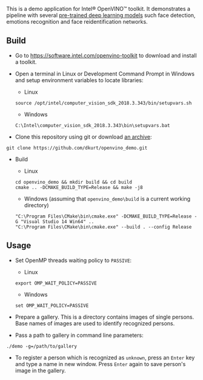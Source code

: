 This is a demo application for Intel® OpenVINO™ toolkit.
It demonstrates a pipeline with several [pre-trained deep learning models](https://software.intel.com/openvino-toolkit/documentation/pretrained-models)
such face detection, emotions recognition and face reidentification networks.

## Build

* Go to https://software.intel.com/openvino-toolkit to download and install a toolkit.

* Open a terminal in Linux or Development Command Prompt in Windows and setup
environment variables to locate libraries:

  * Linux
  ```
  source /opt/intel/computer_vision_sdk_2018.3.343/bin/setupvars.sh
  ```
  * Windows
  ```
  C:\Intel\computer_vision_sdk_2018.3.343\bin\setupvars.bat
  ```

* Clone this repository using git or download [an archive](https://github.com/dkurt/openvino_demo/archive/master.zip):
```
git clone https://github.com/dkurt/openvino_demo.git
```

* Build

  * Linux
  ```
  cd openvino_demo && mkdir build && cd build
  cmake .. -DCMAKE_BUILD_TYPE=Release && make -j8
  ```

  * Windows (assuming that `openvino_demo\build` is a current working directory)
  ```
  "C:\Program Files\CMake\bin\cmake.exe" -DCMAKE_BUILD_TYPE=Release -G "Visual Studio 14 Win64" ..
  "C:\Program Files\CMake\bin\cmake.exe" --build . --config Release
  ```

## Usage
* Set OpenMP threads waiting policy to `PASSIVE`:
  * Linux
  ```
  export OMP_WAIT_POLICY=PASSIVE
  ```
  * Windows
  ```
  set OMP_WAIT_POLICY=PASSIVE
  ```

* Prepare a gallery. This is a directory contains images of single persons. Base
names of images are used to identify recognized persons.
* Pass a path to gallery in command line parameters:
```
./demo -g=/path/to/gallery
```

* To register a person which is recognized as `unknown`, press an `Enter` key and
type a name in new window. Press `Enter` again to save person's image in the gallery.
